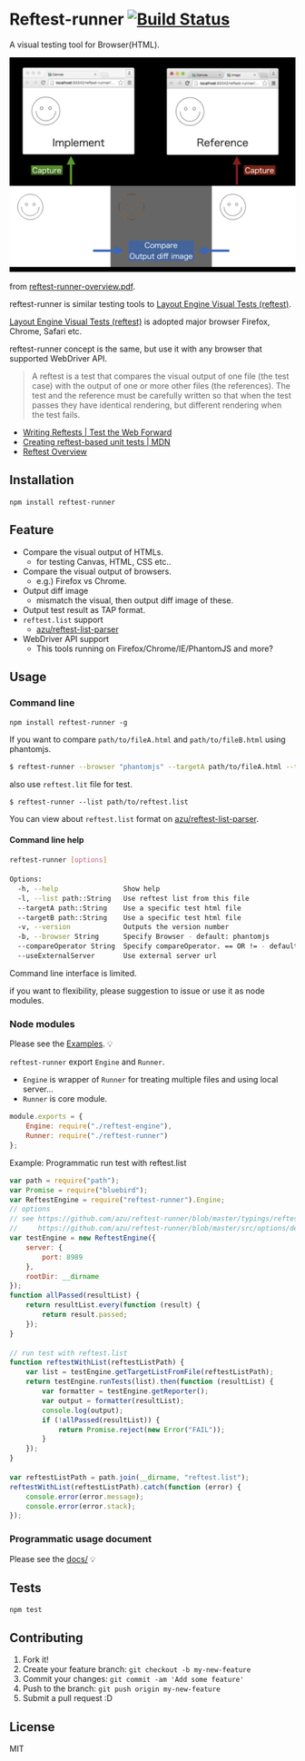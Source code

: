 # Reftest-runner [![Build Status](https://travis-ci.org/azu/reftest-runner.svg?branch=master)](https://travis-ci.org/azu/reftest-runner)

A visual testing tool for Browser(HTML).

![overview](./docs/reftest-runner-overview-image.png)

from [reftest-runner-overview.pdf](./docs/reftest-runner-overview.pdf).


reftest-runner is similar testing tools to [Layout Engine Visual Tests (reftest)](http://mxr.mozilla.org/mozilla-central/source/layout/tools/reftest/README.txt "Layout Engine Visual Tests (reftest)").

[Layout Engine Visual Tests (reftest)](http://mxr.mozilla.org/mozilla-central/source/layout/tools/reftest/README.txt "Layout Engine Visual Tests (reftest)") is adopted major browser Firefox, Chrome, Safari etc.

reftest-runner concept is the same, but use it with any browser that supported WebDriver API.

> A reftest is a test that compares the visual output of one file (the test case) with the output of one or more other files (the references).
> The test and the reference must be carefully written so that when the test passes they have identical rendering, but different rendering when the test fails.

- [Writing Reftests | Test the Web Forward](http://testthewebforward.org/docs/reftests.html)
- [Creating reftest-based unit tests | MDN](https://developer.mozilla.org/en-US/docs/Creating_reftest-based_unit_tests)
- [Reftest Overview](http://adobe.github.io/web-platform/presentations/testtwf-how-to-write-a-reftest/#/1 "Reftest Overview")

## Installation

    npm install reftest-runner

## Feature

- Compare the visual output of HTMLs.
    - for testing Canvas, HTML, CSS etc..
- Compare the visual output of browsers.
    - e.g.) Firefox vs Chrome.
- Output diff image
    - mismatch the visual, then output diff image of these.
- Output test result as TAP format.
- `reftest.list` support
    - [azu/reftest-list-parser](https://github.com/azu/reftest-list-parser "azu/reftest-list-parser")
- WebDriver API support
    - This tools running on Firefox/Chrome/IE/PhantomJS and more?

## Usage

### Command line

    npm install reftest-runner -g

If you want to compare `path/to/fileA.html` and `path/to/fileB.html` using phantomjs.

```sh
$ reftest-runner --browser "phantomjs" --targetA path/to/fileA.html --targetB path/to/fileB.html
```

also use `reftest.lit` file for test.

```
$ reftest-runner --list path/to/reftest.list
```

You can view about `reftest.list` format on [azu/reftest-list-parser](https://github.com/azu/reftest-list-parser "azu/reftest-list-parser").


#### Command line help

```sh
reftest-runner [options]

Options:
  -h, --help                Show help
  -l, --list path::String   Use reftest list from this file
  --targetA path::String    Use a specific test html file
  --targetB path::String    Use a specific test html file
  -v, --version             Outputs the version number
  -b, --browser String      Specify Browser - default: phantomjs
  --compareOperator String  Specify compareOperator. == OR != - default: ==
  --useExternalServer       Use external server url
```


Command line interface is limited.

if you want to flexibility, please suggestion to issue or use it as node modules.

### Node modules

Please see the [Examples](example/). :bulb:

`reftest-runner` export `Engine` and `Runner`.

- `Engine` is wrapper of `Runner` for treating multiple files and using local server...
- `Runner` is core module.

```js
module.exports = {
    Engine: require("./reftest-engine"),
    Runner: require("./reftest-runner")
};
```

Example: Programmatic run test with reftest.list

```js
var path = require("path");
var Promise = require("bluebird");
var ReftestEngine = require("reftest-runner").Engine;
// options
// see https://github.com/azu/reftest-runner/blob/master/typings/reftest-runner/reftest-runner.d.ts
//     https://github.com/azu/reftest-runner/blob/master/src/options/default-options.js
var testEngine = new ReftestEngine({
    server: {
        port: 8989
    },
    rootDir: __dirname
});
function allPassed(resultList) {
    return resultList.every(function (result) {
        return result.passed;
    });
}

// run test with reftest.list
function reftestWithList(reftestListPath) {
    var list = testEngine.getTargetListFromFile(reftestListPath);
    return testEngine.runTests(list).then(function (resultList) {
        var formatter = testEngine.getReporter();
        var output = formatter(resultList);
        console.log(output);
        if (!allPassed(resultList)) {
            return Promise.reject(new Error("FAIL"));
        }
    });
}

var reftestListPath = path.join(__dirname, "reftest.list");
reftestWithList(reftestListPath).catch(function (error) {
    console.error(error.message);
    console.error(error.stack);
});
```



### Programmatic usage document

Please see the [docs/](docs/) :bulb:

## Tests

    npm test

## Contributing

1. Fork it!
2. Create your feature branch: `git checkout -b my-new-feature`
3. Commit your changes: `git commit -am 'Add some feature'`
4. Push to the branch: `git push origin my-new-feature`
5. Submit a pull request :D

## License

MIT

